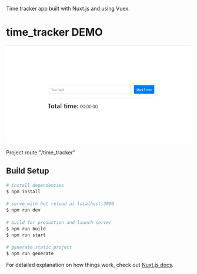 Time tracker app built with Nuxt.js and using Vuex. 

# time_tracker DEMO

![tracker_demo_gif](demo/tracker_demo.gif)

Project route "/time_tracker"

## Build Setup

```bash
# install dependencies
$ npm install

# serve with hot reload at localhost:3000
$ npm run dev

# build for production and launch server
$ npm run build
$ npm run start

# generate static project
$ npm run generate
```

For detailed explanation on how things work, check out [Nuxt.js docs](https://nuxtjs.org).
